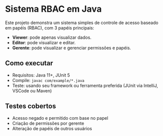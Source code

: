 # Sistema RBAC em Java

Este projeto demonstra um sistema simples de controle de acesso baseado em papéis (RBAC), com 3 papéis principais:
- **Viewer**: pode apenas visualizar dados.
- **Editor**: pode visualizar e editar.
- **Gerente**: pode visualizar e gerenciar permissões e papéis.

## Como executar
- Requisitos: Java 11+, JUnit 5
- Compile: `javac com/example/*.java`
- Teste: usando seu framework ou ferramenta preferida (JUnit via IntelliJ, VSCode ou Maven)

## Testes cobertos
- Acesso negado e permitido com base no papel
- Criação de permissões por gerente
- Alteração de papéis de outros usuários
